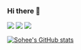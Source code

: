 ### Hi there 👋
<a href="https://hapbbying.tistory.com/" target="_blank"><img src="https://img.shields.io/badge/Blog-20c997?style=flat-square&logo=Micro.blog&logoColor=white"/></a> <a href="http://soheeeahn.com/" target="_blank"><img src="https://img.shields.io/badge/Portfolio-FF4747?style=flat-square&logo=About.me&logoColor=white"/></a> <a href="https://www.notion.so/388cbe206acb4c0783d2e94efbbc609c" target="_blank"><img src="https://img.shields.io/badge/Portfolio-000000?style=flat-square&logo=notion&logoColor=white"/></a>

[![Sohee's GitHub stats](https://github-readme-stats.vercel.app/api?username=ahnsoheee&hide=stars&show_icons=true&theme=buefy)](https://github.com/anuraghazra/github-readme-stats) 

